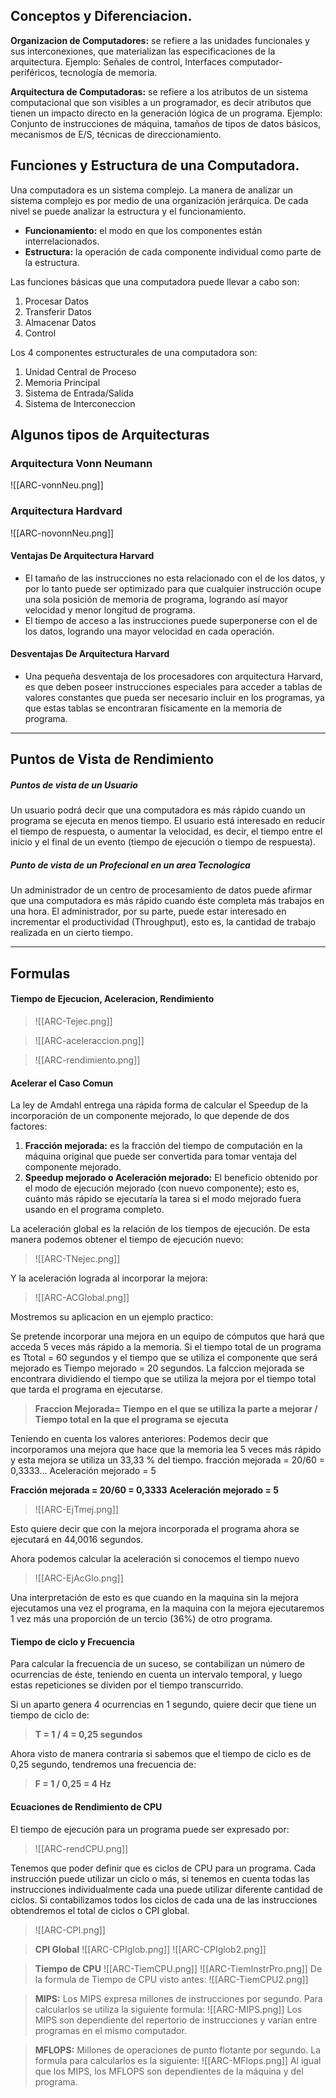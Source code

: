 ## Conceptos y Diferenciacion.

**Organizacion de Computadores:** se refiere a las unidades funcionales y sus interconexiones, que materializan las especificaciones de la arquitectura. Ejemplo: Señales de control, Interfaces computador-periféricos, tecnología de memoria.

**Arquitectura de Computadoras:** se refiere a los atributos de un sistema computacional que son visibles a un programador, es decir atributos que tienen un impacto directo en la generación lógica de un programa. Ejemplo: Conjunto de instrucciones de máquina, tamaños de tipos de datos básicos, mecanismos de E/S, técnicas de direccionamiento.

## Funciones y Estructura de una Computadora.

Una computadora es un sistema complejo. La manera de analizar un sistema complejo es por medio de una organización jerárquica. De cada nivel se puede analizar la estructura y el funcionamiento.

- **Funcionamiento:** el modo en que los componentes están interrelacionados.
- **Estructura:** la operación de cada componente individual como parte de la estructura.

Las funciones básicas que una computadora puede llevar a cabo son:

1. Procesar Datos
2. Transferir Datos
3. Almacenar Datos
4. Control

Los 4 componentes estructurales de una computadora son:

1. Unidad Central de Proceso
2. Memoria Principal
3. Sistema de Entrada/Salida
4. Sistema de Interconeccion

## Algunos tipos de Arquitecturas

### Arquitectura Vonn Neumann

![[ARC-vonnNeu.png]]

### Arquitectura Hardvard

![[ARC-novonnNeu.png]]

#### Ventajas De Arquitectura Harvard

- El tamaño de las instrucciones no esta relacionado con el de los datos, y por lo tanto puede ser optimizado para que cualquier instrucción ocupe una sola posición de memoria de programa, logrando así mayor velocidad y menor longitud de programa.
- El tiempo de acceso a las instrucciones puede superponerse con el de los datos, logrando una mayor velocidad en cada operación.

#### Desventajas De Arquitectura Harvard

- Una pequeña desventaja de los procesadores con arquitectura Harvard, es que deben poseer instrucciones especiales para acceder a tablas de valores constantes que pueda ser necesario incluir en los programas, ya que estas tablas se encontraran físicamente en la memoria de programa.

---

## Puntos de Vista de Rendimiento

##### Puntos de vista de un Usuario

Un usuario podrá decir que una computadora es más rápido cuando un programa se ejecuta en menos tiempo. El usuario está interesado en reducir el tiempo de respuesta, o aumentar la velocidad, es decir, el tiempo entre el inicio y el final de un evento (tiempo de ejecución o tiempo de respuesta).

##### Punto de vista de un Profecional en un area Tecnologica

Un administrador de un centro de procesamiento de datos puede afirmar que una computadora es más rápido cuando éste completa más trabajos en una hora. El administrador, por su parte, puede estar interesado en incrementar el productividad (Throughput), esto es, la cantidad de trabajo realizada en un cierto tiempo.

---

## Formulas

#### Tiempo de Ejecucion, Aceleracion, Rendimiento

> ![[ARC-Tejec.png]]

> ![[ARC-aceleraccion.png]]

> ![[ARC-rendimiento.png]]

#### Acelerar el Caso Comun

La ley de Amdahl entrega una rápida forma de calcular el Speedup de la incorporación de un componente mejorado, lo que depende de dos factores:

1. **Fracción mejorada:** es la fracción del tiempo de computación en la máquina original que puede ser convertida para tomar ventaja del componente mejorado.
2. **Speedup mejorado o Aceleración mejorado:** El beneficio obtenido por el modo de ejecución mejorado (con nuevo componente); esto es, cuánto más rápido se ejecutaría la tarea si el modo mejorado fuera usando en el programa completo.

La aceleración global es la relación de los tiempos de ejecución. De esta manera podemos obtener el tiempo de ejecución nuevo:

> ![[ARC-TNejec.png]]

Y la aceleración lograda al incorporar la mejora:

> ![[ARC-ACGlobal.png]]

Mostremos su aplicacion en un ejemplo practico:

Se pretende incorporar una mejora en un equipo de cómputos que hará que acceda 5 veces más rápido a la memoria. Si el tiempo total de un programa es Ttotal = 60 segundos y el tiempo que se utiliza el componente que será mejorado es Tiempo mejorado = 20 segundos. La falccion mejorada se encontrara dividiendo el tiempo que se utiliza la mejora por el tiempo total que tarda el programa en ejecutarse.

> **Fraccion Mejorada= Tiempo en el que se utiliza la parte a mejorar / Tiempo total en la que el programa se ejecuta**

Teniendo en cuenta los valores anteriores: Podemos decir que incorporamos una mejora que hace que la memoria lea 5 veces más rápido y esta mejora se utiliza un 33,33 % del tiempo. fracción mejorada = 20/60 = 0,3333… Aceleración mejorado = 5

**Fracción mejorada = 20/60 = 0,3333**
**Aceleración mejorado = 5**

> ![[ARC-EjTmej.png]]

Esto quiere decir que con la mejora incorporada el programa ahora se ejecutará en 44,0016 segundos.

Ahora podemos calcular la aceleración si conocemos el tiempo nuevo

> ![[ARC-EjAcGlo.png]]

Una interpretación de esto es que cuando en la maquina sin la mejora ejecutamos una vez el programa, en la maquina con la mejora ejecutaremos 1 vez más una proporción de un tercio (36%) de otro programa.

#### Tiempo de ciclo y Frecuencia

Para calcular la frecuencia de un suceso, se contabilizan un número de ocurrencias de éste, teniendo en cuenta un intervalo temporal, y luego estas repeticiones se dividen por el tiempo transcurrido.

Si un aparto genera 4 ocurrencias en 1 segundo, quiere decir que tiene un tiempo de ciclo de: 
> **T = 1 / 4 = 0,25 segundos**

Ahora visto de manera contraria si sabemos que el tiempo de ciclo es de 0,25 segundo, tendremos una frecuencia de: 
> **F = 1 / 0,25 = 4 Hz**

#### Ecuaciones de Rendimiento de CPU

El tiempo de ejecución para un programa puede ser expresado por:

> ![[ARC-rendCPU.png]]

Tenemos que poder definir que es ciclos de CPU para un programa. Cada instrucción puede utilizar un ciclo o más, si tenemos en cuenta todas las instrucciones individualmente cada una puede utilizar diferente cantidad de ciclos. Si contabilizamos todos los ciclos de cada una de las instrucciones obtendremos el total de ciclos o CPI global.

> ![[ARC-CPI.png]]

> **CPI Global**
> ![[ARC-CPIglob.png]]
> ![[ARC-CPIglob2.png]]

> **Tiempo de CPU**
> ![[ARC-TiemCPU.png]]
> ![[ARC-TiemInstrPro.png]]
> De la formula de Tiempo de CPU visto antes:
> ![[ARC-TiemCPU2.png]]

> **MIPS:** Los MIPS expresa millones de instrucciones por segundo.
> Para calcularlos se utiliza la siguiente formula:
> ![[ARC-MIPS.png]]
> Los MIPS son dependiente del repertorio de instrucciones y varían entre programas en el mismo computador.

> **MFLOPS:** Millones de operaciones de punto flotante por segundo.
> La formula para calcularlos es la siguiente:
> ![[ARC-MFlops.png]]
> Al igual que los MIPS, los MFLOPS son dependientes de la máquina y del programa.